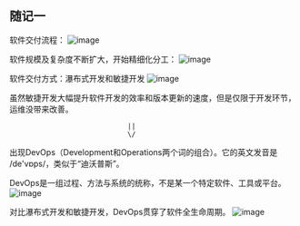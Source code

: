 ## 随记一

软件交付流程：
![image](https://user-images.githubusercontent.com/7018329/132039435-be14f311-d9bf-4aa3-8166-d705271b5dd2.png)

软件规模及复杂度不断扩大，开始精细化分工：
![image](https://user-images.githubusercontent.com/7018329/132040660-1234ffb7-27f7-4f04-88cc-59ac94632881.png)

软件交付方式：瀑布式开发和敏捷开发
![image](https://user-images.githubusercontent.com/7018329/132041131-d75e7192-7f3d-4531-83af-384477c7be77.png)

虽然敏捷开发大幅提升软件开发的效率和版本更新的速度，但是仅限于开发环节，运维没带来改善。

                                 ||
                                 \/

出现DevOps（Development和Operations两个词的组合）。它的英文发音是 /de'vɒps/，类似于“迪沃普斯”。

DevOps是一组过程、方法与系统的统称，不是某一个特定软件、工具或平台。
![image](https://user-images.githubusercontent.com/7018329/132042303-65dda019-d5f4-4c2e-86f4-3046d19add11.png)

对比瀑布式开发和敏捷开发，DevOps贯穿了软件全生命周期。
![image](https://user-images.githubusercontent.com/7018329/132043061-dad8aabc-c7e0-4537-b833-49e437c88039.png)





